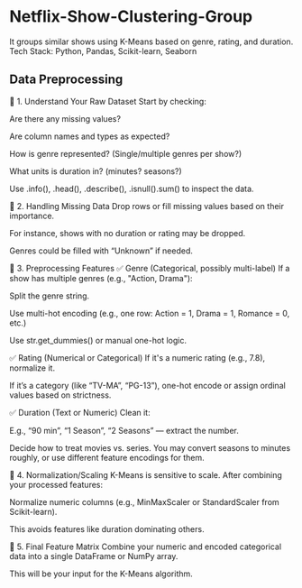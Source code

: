 # Netflix-Show-Clustering-Group
It groups similar shows using K-Means based on genre, rating, and duration. Tech Stack: Python, Pandas, Scikit-learn, Seaborn

## Data Preprocessing

🔹 1. Understand Your Raw Dataset
Start by checking:

Are there any missing values?

Are column names and types as expected?

How is genre represented? (Single/multiple genres per show?)

What units is duration in? (minutes? seasons?)

Use .info(), .head(), .describe(), .isnull().sum() to inspect the data.

🔹 2. Handling Missing Data
Drop rows or fill missing values based on their importance.

For instance, shows with no duration or rating may be dropped.

Genres could be filled with “Unknown” if needed.

🔹 3. Preprocessing Features
✅ Genre (Categorical, possibly multi-label)
If a show has multiple genres (e.g., "Action, Drama"):

Split the genre string.

Use multi-hot encoding (e.g., one row: Action = 1, Drama = 1, Romance = 0, etc.)

Use str.get_dummies() or manual one-hot logic.

✅ Rating (Numerical or Categorical)
If it's a numeric rating (e.g., 7.8), normalize it.

If it’s a category (like “TV-MA”, “PG-13”), one-hot encode or assign ordinal values based on strictness.

✅ Duration (Text or Numeric)
Clean it:

E.g., “90 min”, “1 Season”, “2 Seasons” — extract the number.

Decide how to treat movies vs. series. You may convert seasons to minutes roughly, or use different feature encodings for them.

🔹 4. Normalization/Scaling
K-Means is sensitive to scale. After combining your processed features:

Normalize numeric columns (e.g., MinMaxScaler or StandardScaler from Scikit-learn).

This avoids features like duration dominating others.

🔹 5. Final Feature Matrix
Combine your numeric and encoded categorical data into a single DataFrame or NumPy array.

This will be your input for the K-Means algorithm.
